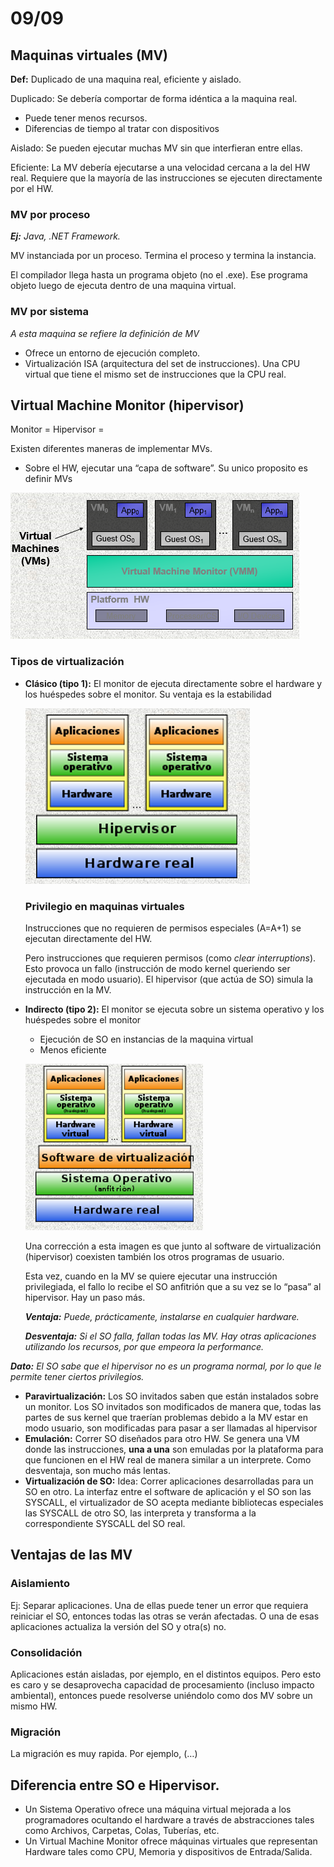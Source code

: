 # 09/09

## Maquinas virtuales (MV)

**Def:** Duplicado de una maquina real, eficiente y aislado.

Duplicado: Se debería comportar de forma idéntica a la maquina real.

- Puede tener menos recursos.
- Diferencias de tiempo al tratar con dispositivos

Aislado: Se pueden ejecutar muchas MV sin que interfieran entre ellas.

Eficiente: La MV debería ejecutarse a una velocidad cercana a la del HW real. Requiere que la mayoría de las instrucciones se ejecuten directamente por el HW.

### MV por proceso

***Ej:** Java, .NET Framework.*

MV instanciada por un proceso. Termina el proceso y termina la instancia.

El compilador llega hasta un programa objeto (no el .exe). Ese programa objeto luego de ejecuta dentro de una maquina virtual.

### MV por sistema

*A esta maquina se refiere la definición de MV*

- Ofrece un entorno de ejecución completo.
- Virtualización ISA (arquitectura del set de instrucciones). Una CPU virtual que tiene el mismo set de instrucciones que la CPU real.

## Virtual Machine Monitor (hipervisor)

Monitor = Hipervisor = 

Existen diferentes maneras de implementar MVs.

- Sobre el HW, ejecutar una “capa de software”. Su unico proposito es definir MVs

![Untitled](09%2009%2064f366919c4f4196a7345486cffb0841/Untitled.png)

### Tipos de virtualización

- **Clásico (tipo 1):** El monitor de ejecuta directamente sobre el hardware y los huéspedes sobre el monitor. Su ventaja es la estabilidad
    
    ![Untitled](09%2009%2064f366919c4f4196a7345486cffb0841/Untitled%201.png)
    
    ### Privilegio en maquinas virtuales
    
    Instrucciones que no requieren de permisos especiales (A=A+1) se ejecutan directamente del HW.
    
    Pero instrucciones que requieren permisos (como *clear interruptions*). Esto provoca un fallo (instrucción de modo kernel queriendo ser ejecutada en modo usuario). El hipervisor (que actúa de SO) simula la instrucción en la MV.
    
- **Indirecto (tipo 2):** El monitor se ejecuta sobre un sistema operativo y los huéspedes sobre el monitor
    - Ejecución de SO en instancias de la maquina virtual
    - Menos eficiente
    
    ![Una corrección a esta imagen es que junto al software de virtualización (hipervisor) coexisten también los otros programas de usuario.](09%2009%2064f366919c4f4196a7345486cffb0841/Untitled%202.png)
    
    Una corrección a esta imagen es que junto al software de virtualización (hipervisor) coexisten también los otros programas de usuario.
    
    Esta vez, cuando en la MV se quiere ejecutar una instrucción privilegiada, el fallo lo recibe el SO anfitrión que a su vez se lo “pasa” al hipervisor. Hay un paso más.
    
    ***Ventaja:** Puede, prácticamente, instalarse en cualquier hardware.*
    
    ***Desventaja:** Si el SO falla, fallan todas las MV. Hay otras aplicaciones utilizando los recursos, por que empeora la performance.*
    

***Dato:** El SO sabe que el hipervisor no es un programa normal, por lo que le permite tener ciertos privilegios.*

- **Paravirtualización:** Los SO invitados saben que están instalados sobre un monitor. Los SO invitados son modificados de manera que, todas las partes de sus kernel que traerían problemas debido a la MV estar en modo usuario, son modificadas para pasar a ser llamadas al hipervisor
- **Emulación:** Correr SO diseñados para otro HW. Se genera una VM donde las instrucciones, **una a una** son emuladas por la plataforma para que funcionen en el HW real de manera similar a un interprete. Como desventaja, son mucho más lentas.
- **Virtualización de SO:** Idea: Correr aplicaciones desarrolladas para un SO en otro. La interfaz entre el software de aplicación y el SO son las SYSCALL, el virtualizador de SO acepta mediante bibliotecas especiales las SYSCALL de otro SO, las interpreta y transforma a la correspondiente SYSCALL del SO real.

## Ventajas de las MV

### Aislamiento

Ej: Separar aplicaciones. Una de ellas puede tener un error que requiera reiniciar el SO, entonces todas las otras se verán afectadas. O una de esas aplicaciones actualiza la versión del SO y otra(s) no.

### Consolidación

Aplicaciones están aisladas, por ejemplo, en el distintos equipos. Pero esto es caro y se desaprovecha capacidad de procesamiento (incluso impacto ambiental), entonces puede resolverse uniéndolo como dos MV sobre un mismo HW.

### Migración

La migración es muy rapida. Por ejemplo, (…)

## Diferencia entre SO e Hipervisor.

- Un Sistema Operativo ofrece una máquina virtual mejorada a los programadores ocultando el hardware a través de abstracciones tales como Archivos, Carpetas, Colas, Tuberías, etc.
- Un Virtual Machine Monitor ofrece máquinas virtuales que representan Hardware tales como CPU, Memoria y dispositivos de Entrada/Salida.